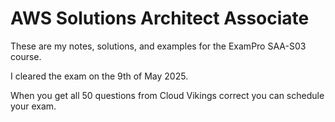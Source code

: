 # AWS Solutions Architect Associate

These are my notes, solutions, and examples for the ExamPro SAA-S03 course. <br />

I cleared the exam on the 9th of May 2025. <br />

When you get all 50 questions from Cloud Vikings correct you can schedule your exam. <br />

